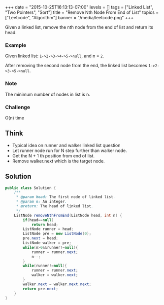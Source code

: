 +++
date = "2015-10-25T16:13:13-07:00"
levels = []
tags = ["Linked List", "Two Pointers", "Sort"]
title = "Remove Nth Node From End of List"
topics = ["Leetcode", "Algorithm"]
banner = "/media/leetcode.png"
+++

Given a linked list, remove the nth node from the end of list and return its head.
<!--more-->

### Example
Given linked list: `1->2->3->4->5->null`, and n = `2`.

After removing the second node from the end, the linked list becomes `1->2->3->5->null`.


### Note
The minimum number of nodes in list is n.

### Challenge
O(n) time


## Think
- Typical idea on runner and walker linked list question
- Let runner node run for N step further than walker node.
- Get the N + 1 th position from end of list.
- Remove walker.next which is the target node.

## Solution
```java
public class Solution {
    /**
     * @param head: The first node of linked list.
     * @param n: An integer.
     * @return: The head of linked list.
     */
    ListNode removeNthFromEnd(ListNode head, int n) {
        if(head==null)
            return head;
        ListNode runner = head;
        ListNode pre = new ListNode(0);
        pre.next = head;
        ListNode walker = pre;
        while(n>0&&runner!=null){
            runner = runner.next;
            n--;
        }
        while(runner!=null){
            runner = runner.next;
            walker = walker.next;
        }
        walker.next = walker.next.next;
        return pre.next;
    }
}
```